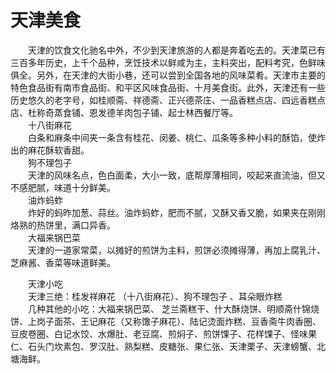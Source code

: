 # 天津美食  

&emsp;&emsp;天津的饮食文化驰名中外，不少到天津旅游的人都是奔着吃去的。天津菜已有三百多年历史，上千个品种，烹饪技术以鲜咸为主，主料突出，配料考究，色鲜味俱全。另外，在天津的大街小巷，还可以尝到全国各地的风味菜肴。天津市主要的特色食品街有南市食品街、和平区风味食品街、十月美食街。此外，天津还有一些历史悠久的老字号，如桂顺斋、祥德斋、正兴德茶庄、一品香糕点店、四远香糕点店、杜称奇蒸食铺、恩发德羊肉包子铺、起士林西餐厅等。  
&emsp;&emsp;十八街麻花  
&emsp;&emsp;白条和麻条中间夹一条含有桂花、闵姜、桃仁、瓜条等多种小料的酥馅，使炸出的麻花酥软香甜。  
&emsp;&emsp;狗不理包子  
&emsp;&emsp;天津的风味名点，色白面柔，大小一致，底帮厚薄相同，咬起来直流油，但又不感肥腻，味道十分鲜美。  
&emsp;&emsp;油炸蚂蚱  
&emsp;&emsp;炸好的蚂昨加葱、蒜丝。油炸蚂蚱，肥而不腻，又酥又香又脆，如果夹在刚刚烙熟的热饼里，满口异香。  
&emsp;&emsp;大福来锅巴菜  
&emsp;&emsp;天津的一道家常菜，以摊好的煎饼为主料，煎饼必须摊得薄，再加上腐乳汁、芝麻酱、香菜等味道鲜美。  

&emsp;&emsp;天津小吃  
&emsp;&emsp;天津三绝：桂发祥麻花 （十八街麻花）、狗不理包子 、耳朵眼炸糕  
&emsp;&emsp;几种其他的小吃：大福来锅巴菜、 芝兰斋糕干、什大酥烧饼、明顺斋什锦烧饼、上岗子面茶、王记麻花（又称馓子麻花）、陆记烫面炸糕、豆香斋牛肉香圈、豆皮卷圈、白记水饺、水爆肚、老豆腐、煎焖子、煎饼馃子、花样馃子、怪味果仁、石头门坎素包、罗汉肚、熟梨糕、皮糖张、果仁张、天津栗子、天津螃蟹、北塘海鲜。  
